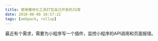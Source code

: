 ```yaml
---
title: 使用模块化工具打包自己开发的JS库
date: 2018-06-06 16:57:22
tags: [webpack, rollup]
---
```

最近有个需求，需要为小程序写一个插件，监控小程序的API调用和页面报错。

